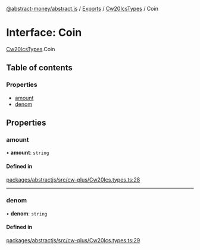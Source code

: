 [@abstract-money/abstract.js](../README.md) / [Exports](../modules.md) / [Cw20IcsTypes](../modules/Cw20IcsTypes.md) / Coin

# Interface: Coin

[Cw20IcsTypes](../modules/Cw20IcsTypes.md).Coin

## Table of contents

### Properties

- [amount](Cw20IcsTypes.Coin.md#amount)
- [denom](Cw20IcsTypes.Coin.md#denom)

## Properties

### amount

• **amount**: `string`

#### Defined in

[packages/abstractjs/src/cw-plus/Cw20Ics.types.ts:28](https://github.com/AbstractSDK/frontend/blob/07410073/packages/abstractjs/src/cw-plus/Cw20Ics.types.ts#L28)

___

### denom

• **denom**: `string`

#### Defined in

[packages/abstractjs/src/cw-plus/Cw20Ics.types.ts:29](https://github.com/AbstractSDK/frontend/blob/07410073/packages/abstractjs/src/cw-plus/Cw20Ics.types.ts#L29)
